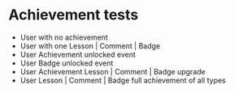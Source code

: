 # Achievement tests

- User with no achievement
- User with one Lesson | Comment | Badge
- User Achievement unlocked event
- User Badge unlocked event
- User Achievement Lesson | Comment | Badge upgrade
- User Lesson | Comment | Badge full achievement of all types
